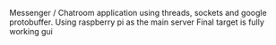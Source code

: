 Messenger / Chatroom application using threads, sockets and google protobuffer.
Using raspberry pi as the main server
Final target is fully working gui 
